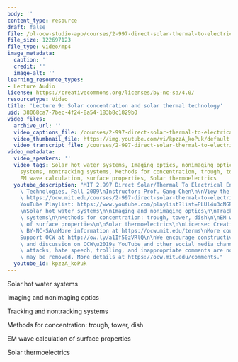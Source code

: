 ```yaml
---
body: ''
content_type: resource
draft: false
file: /ol-ocw-studio-app/courses/2-997-direct-solar-thermal-to-electrical-energy-conversion-technologies-fall-2009/mit2_997f09_lec09_360p_16_9.mp4
file_size: 122697123
file_type: video/mp4
image_metadata:
  caption: ''
  credit: ''
  image-alt: ''
learning_resource_types:
- Lecture Audio
license: https://creativecommons.org/licenses/by-nc-sa/4.0/
resourcetype: Video
title: 'Lecture 9: Solar concentration and solar thermal technology'
uid: 38068ca7-7bec-4f24-8a54-183b8c1829b0
video_files:
  archive_url: ''
  video_captions_file: /courses/2-997-direct-solar-thermal-to-electrical-energy-conversion-technologies-fall-2009/1EPKhHfF9yr3gb5ZTP5gsAMy-kREoqxOU_transcript.webvtt
  video_thumbnail_file: https://img.youtube.com/vi/kpzzA_koPuk/default.jpg
  video_transcript_file: /courses/2-997-direct-solar-thermal-to-electrical-energy-conversion-technologies-fall-2009/1EPKhHfF9yr3gb5ZTP5gsAMy-kREoqxOU_transcript.pdf
video_metadata:
  video_speakers: ''
  video_tags: Solar hot water systems, Imaging optics, nonimaging optics, Tracking
    systems, nontracking systems, Methods for concentration, trough, tower, dish,
    EM wave calculation, surface properties, Solar thermoelectrics
  youtube_description: "MIT 2.997 Direct Solar/Thermal To Electrical Energy Conversion\
    \ Technologies, Fall 2009\nInstructor: Prof. Gang Chen\n\nView the complete course:\
    \ https://ocw.mit.edu/courses/2-997-direct-solar-thermal-to-electrical-energy-conversion-technologies-fall-2009/\n\
    YouTube Playlist: https://www.youtube.com/playlist?list=PLUl4u3cNGP62sv7_wYRKqvf1HsL4p54Kj\n\
    \nSolar hot water systems\n\nImaging and nonimaging optics\n\nTracking and nontracking\
    \ systems\n\nMethods for concentration: trough, tower, dish\n\nEM wave calculation\
    \ of surface properties\n\nSolar thermoelectrics\n\nLicense: Creative Commons\
    \ BY-NC-SA\nMore information at https://ocw.mit.edu/terms\nMore courses at https://ocw.mit.edu\n\
    Support OCW at http://ow.ly/a1If50zVRlQ\n\nWe encourage constructive comments\
    \ and discussion on OCW\u2019s YouTube and other social media channels. Personal\
    \ attacks, hate speech, trolling, and inappropriate comments are not allowed and\
    \ may be removed. More details at https://ocw.mit.edu/comments."
  youtube_id: kpzzA_koPuk
---
```

Solar hot water systems

Imaging and nonimaging optics

Tracking and nontracking systems

Methods for concentration: trough, tower, dish

EM wave calculation of surface properties

Solar thermoelectrics